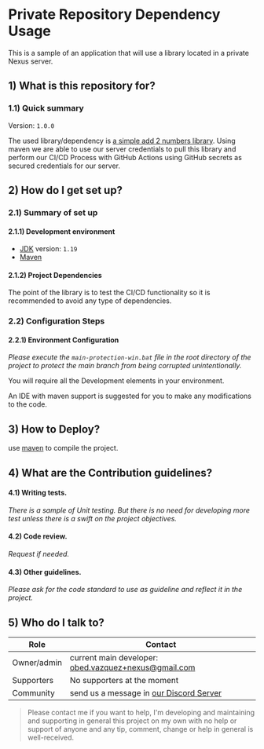# Private Repository Dependency Usage
This is a sample of an application that will use a library located in a private Nexus server.

## 1) What is this repository for?

### 1.1) Quick summary
Version: `1.0.0`

The used library/dependency is [a simple add 2 numbers library](https://github.com/obed-vazquez/my-first-nexus-repo). Using maven we are able to use our server credentials to pull this library and perform our CI/CD Process with GitHub Actions using GitHub secrets as secured credentials for our server.

## 2) How do I get set up? ###

### 2.1) Summary of set up

#### 2.1.1) Development environment
- [JDK](https://openjdk.org/) version: 	`1.19`
- [Maven](https://maven.apache.org/download.cgi)

#### 2.1.2) Project Dependencies
The point of the library is to test the CI/CD functionality so it is recommended to avoid any type of dependencies.

### 2.2) Configuration Steps
#### 2.2.1) Environment Configuration
_Please execute the `main-protection-win.bat` file in the root directory of the project
to protect the main branch from being corrupted unintentionally._

You will require all the Development elements in your environment.

An IDE with maven support is suggested for you to make any modifications to the code.

## 3) How to Deploy?
use [maven](https://spring.io/guides/gs/maven/) to compile the project.

## 4) What are the Contribution guidelines?

#### 4.1) Writing tests.

_There is a sample of Unit testing. But there is no need for developing more test unless there is a swift on the project objectives._

#### 4.2) Code review.

_Request if needed._

#### 4.3) Other guidelines.

_Please ask for the code standard to use as guideline and reflect it in the project._

## 5) Who do I talk to?

<table>
<thead><tr><th><b>Role</b></th> <th><b>Contact</b></th></tr></thead>
<tr><td>Owner/admin</td><td>current main developer: <a href='mailto:obed.vazquez+nexus@gmail.com'>obed.vazquez+nexus@gmail.com</a></td></tr>
<tr><td>Supporters</td><td>No supporters at the moment</td></tr>
<tr><td>Community</td><td> send us a message in <a href='http://discord.whiteweb.tech'> our Discord Server</a></td></tr>
</table>

>Please contact me if you want to help, I'm developing and maintaining and supporting in general this project 
on my own with no help or support of anyone and any tip, comment, change or help in general is well-received.

